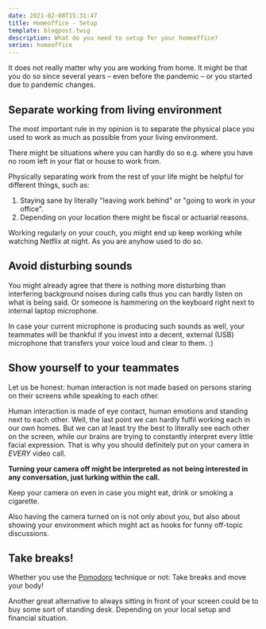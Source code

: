 ```yaml
---
date: 2021-02-08T15:31:47
title: Homeoffice - Setup
template: blogpost.twig
description: What do you need to setup for your homeoffice?
series: homeoffice
---
```


It does not really matter why you are working from home. It might be that you do so since several years – even before the pandemic – or you started due to pandemic changes.

## Separate working from living environment

The most important rule in my opinion is to separate the physical place you used to work as much as possible from your living environment.

There might be situations where you can hardly do so e.g. where you have no room left in your flat or house to work from.

Physically separating work from the rest of your life might be helpful for different things, such as:

1. Staying sane by literally "leaving work behind" or "going to work in your office".
2. Depending on your location there might be fiscal or actuarial reasons.

Working regularly on your couch, you might end up keep working while watching Netflix at night. As you are anyhow used to do so.

## Avoid disturbing sounds

You might already agree that there is nothing more disturbing than interfering background noises during calls thus you can hardly listen on what is being said. Or someone is hammering on the keyboard right next to internal laptop microphone.

In case your current microphone is producing such sounds as well, your teammates will be thankful if you invest into a decent, external (USB) microphone that transfers your voice loud and clear to them. :)

## Show yourself to your teammates

Let us be honest: human interaction is not made based on persons staring on their screens while speaking to each other.

Human interaction is made of eye contact, human emotions and standing next to each other. Well, the last point we can hardly fulfil working each in our own homes. But we can at least try the best to literally see each other on the screen, while our brains are trying to constantly interpret every little facial expression. That is why you should definitely put on your camera in _EVERY_ video call.

**Turning your camera off might be interpreted as not being interested in any conversation, just lurking within the call.**

Keep your camera on even in case you might eat, drink or smoking a cigarette.

Also having the camera turned on is not only about you, but also about showing your environment which might act as hooks for funny off-topic discussions.

## Take breaks!

Whether you use the [Pomodoro](https://en.wikipedia.org/wiki/Pomodoro_Technique) technique or not: Take breaks and move your body!

Another great alternative to always sitting in front of your screen could be to buy some sort of standing desk. Depending on your local setup and financial situation.
